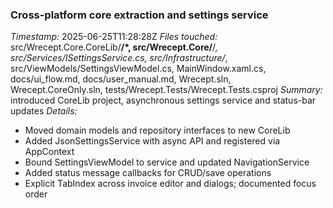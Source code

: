 ### Cross-platform core extraction and settings service
*Timestamp:* 2025-06-25T11:28:28Z
*Files touched:* src/Wrecept.Core.CoreLib/**/*, src/Wrecept.Core/**/*, src/Services/ISettingsService.cs, src/Infrastructure/*, src/ViewModels/SettingsViewModel.cs, MainWindow.xaml.cs, docs/ui_flow.md, docs/user_manual.md, Wrecept.sln, Wrecept.CoreOnly.sln, tests/Wrecept.Tests/Wrecept.Tests.csproj
*Summary:* introduced CoreLib project, asynchronous settings service and status-bar updates
*Details:*
- Moved domain models and repository interfaces to new CoreLib
- Added JsonSettingsService with async API and registered via AppContext
- Bound SettingsViewModel to service and updated NavigationService
- Added status message callbacks for CRUD/save operations
- Explicit TabIndex across invoice editor and dialogs; documented focus order
